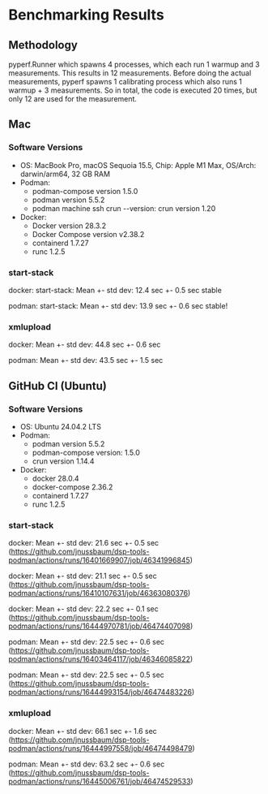 # Benchmarking Results

## Methodology

pyperf.Runner which spawns 4 processes, which each run 1 warmup and 3 measurements.
This results in 12 measurements.
Before doing the actual measurements, pyperf spawns 1 calibrating process which also runs 1 warmup + 3 measurements.
So in total, the code is executed 20 times, but only 12 are used for the measurement.


## Mac

### Software Versions

- OS: MacBook Pro, macOS Sequoia 15.5, Chip: Apple M1 Max, OS/Arch: darwin/arm64, 32 GB RAM
- Podman:
    - podman-compose version 1.5.0
    - podman version 5.5.2
    - podman machine ssh crun --version: crun version 1.20
- Docker:
    - Docker version 28.3.2
    - Docker Compose version v2.38.2
    - containerd 1.7.27
    - runc 1.2.5


### start-stack

docker: start-stack: Mean +- std dev: 12.4 sec +- 0.5 sec
stable

podman: start-stack: Mean +- std dev: 13.9 sec +- 0.6 sec 
stable! 


### xmlupload

docker: Mean +- std dev: 44.8 sec +- 0.6 sec

podman: Mean +- std dev: 43.5 sec +- 1.5 sec




## GitHub CI (Ubuntu)

### Software Versions

- OS: Ubuntu 24.04.2 LTS
- Podman:
    - podman version 5.5.2
    - podman-compose version: 1.5.0
    - crun version 1.14.4
- Docker:
    - docker 28.0.4
    - docker-compose 2.36.2
    - containerd 1.7.27
    - runc 1.2.5

### start-stack

docker: Mean +- std dev: 21.6 sec +- 0.5 sec
(https://github.com/jnussbaum/dsp-tools-podman/actions/runs/16401669907/job/46341996845)

docker: Mean +- std dev: 21.1 sec +- 0.5 sec
(https://github.com/jnussbaum/dsp-tools-podman/actions/runs/16410107631/job/46363080376)

docker: Mean +- std dev: 22.2 sec +- 0.1 sec
(https://github.com/jnussbaum/dsp-tools-podman/actions/runs/16444970781/job/46474407098)

podman: Mean +- std dev: 22.5 sec +- 0.6 sec
(https://github.com/jnussbaum/dsp-tools-podman/actions/runs/16403464117/job/46346085822)

podman: Mean +- std dev: 22.5 sec +- 0.5 sec
(https://github.com/jnussbaum/dsp-tools-podman/actions/runs/16444993154/job/46474483226)


### xmlupload

docker: Mean +- std dev: 66.1 sec +- 1.6 sec
(https://github.com/jnussbaum/dsp-tools-podman/actions/runs/16444997558/job/46474498479)

podman: Mean +- std dev: 63.2 sec +- 0.6 sec
(https://github.com/jnussbaum/dsp-tools-podman/actions/runs/16445006761/job/46474529533)
